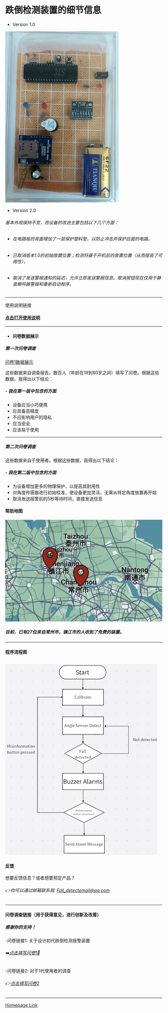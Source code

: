 
# 跌倒检测装置的细节信息

- Version 1.0
 
![DATA](DEV.png)    


- Version 2.0
###### 基本外观保持不变，而设备的改进主要包括以下几个方面：

- ###### 在电路板的背面增加了一层保护塑料垫，以防止冲击并保护后面的电路。
- ###### 已取消版本1.0的初始放置位置；检测将基于开机后的放置位置（从而提高了可用性）。
- ###### 取消了发送警报通知的延迟，允许立即发送警报信息。取消按钮现在仅用于静音蜂鸣器警报和重新启动程序。
---

使用说明链接
#### [点击打开使用说明](https://esperaa.github.io/WebextensionforAutome-/)

---


- #### 问卷数据展示

##### 第一次问卷调查
[问卷1数据展示](https://esperaa.github.io/testwebsite/)

这些数据来自调查报告。数百人（年龄在18到80岁之间）填写了问卷。根据这些数据，我得出以下结论：

##### - 我在第一版中包含的方面
- 设备应当小巧便携
- 应具备高精度
- 不应影响用户的隐私
- 应当安全
- 应该易于使用
  
---
##### 第二次问卷调查
这些数据来自于使用者。根据这些数据，我得出以下结论：

##### - 我在第二版中包含的方面
- 为设备增加更多的物理保护，以提高其耐用性
- 对角度传感器进行初始校准，使设备更加灵活，无需从特定角度放置再开始
- 取消发送报警前的5秒等待时间，直接发送信息
  
#### 帮助地图
![MAP](MAP3.png)

##### 目前，已有27位来自常州市，镇江市的人收到了免费的装置。

---
#### 程序流程图
 ![DATA1](Program.png)
---


#### 反馈
想要反馈信息？或者想要预定产品？
###### 👉你可以通过邮箱联系我: Fall_detectemail@qq.com
---
#### 问卷调查链接（用于获得意见，进行创新及改善）
##### 感谢你的支持！

-问卷链接1: 关于设计初代跌倒检测报警装置
###### ➡️[点击填写问卷1](https://v.wjx.cn/vm/Q2Frjo2.aspx#)📝

-问卷链接2: 对于1代使用者的调查
###### 👉[点击填写问卷2](https://www.wjx.cn/vm/Q72F9Z0.aspx# )

---
[Homepage Link](esperaa.github.io/meaidevice/)



